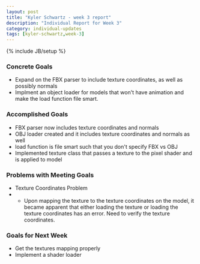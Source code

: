 ```yaml
---
layout: post
title: "Kyler Schwartz - week 3 report"
description: "Individual Report for Week 3"
category: individual-updates 
tags: [kyler-schwartz,week-3]
---
```

{% include JB/setup %}

### Concrete Goals
 - Expand on the FBX parser to include texture coordinates, as well as possibly normals
 - Implment an object loader for models that won't have animation and make the load function file smart.

### Accomplished Goals
 - FBX parser now includes texture coordinates and normals 
 - OBJ loader created and it includes texture coordinates and normals as well
 - load function is file smart such that you don't specify FBX vs OBJ
 - Implemented texture class that passes a texture to the pixel shader and is applied to model

### Problems with Meeting Goals
 - Texture Coordinates Problem
 - - Upon mapping the texture to the texture coordinates on the model, it became apparent that either loading the texture or loading the texture coordinates has an error. Need to verify the texture coordinates.

### Goals for Next Week
 - Get the textures mapping properly
 - Implement a shader loader
